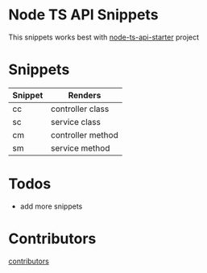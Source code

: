 # Node TS API Snippets

This snippets works best with [node-ts-api-starter](https://github.com/stuworx/node-ts-api-starter) project

# Snippets

| Snippet | Renders           |
| ------- | ----------------- |
| cc      | controller class  |
| sc      | service class     |
| cm      | controller method |
| sm      | service method    |

# Todos

- add more snippets

# Contributors

[contributors](https://github.com/abaktiar/node-api-snippets/graphs/contributors)
